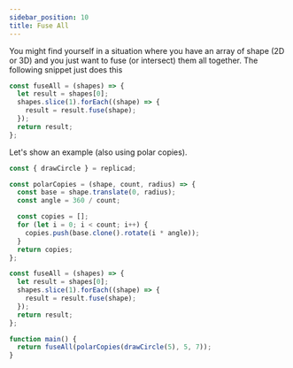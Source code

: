 ```yaml
---
sidebar_position: 10
title: Fuse All
---
```


You might find yourself in a situation where you have an array of shape (2D or
3D) and you just want to fuse (or intersect) them all together. The following
snippet just does this

```js
const fuseAll = (shapes) => {
  let result = shapes[0];
  shapes.slice(1).forEach((shape) => {
    result = result.fuse(shape);
  });
  return result;
};
```

Let's show an example (also using polar copies).

```js withWorkbench
const { drawCircle } = replicad;

const polarCopies = (shape, count, radius) => {
  const base = shape.translate(0, radius);
  const angle = 360 / count;

  const copies = [];
  for (let i = 0; i < count; i++) {
    copies.push(base.clone().rotate(i * angle));
  }
  return copies;
};

const fuseAll = (shapes) => {
  let result = shapes[0];
  shapes.slice(1).forEach((shape) => {
    result = result.fuse(shape);
  });
  return result;
};

function main() {
  return fuseAll(polarCopies(drawCircle(5), 5, 7));
}
```
